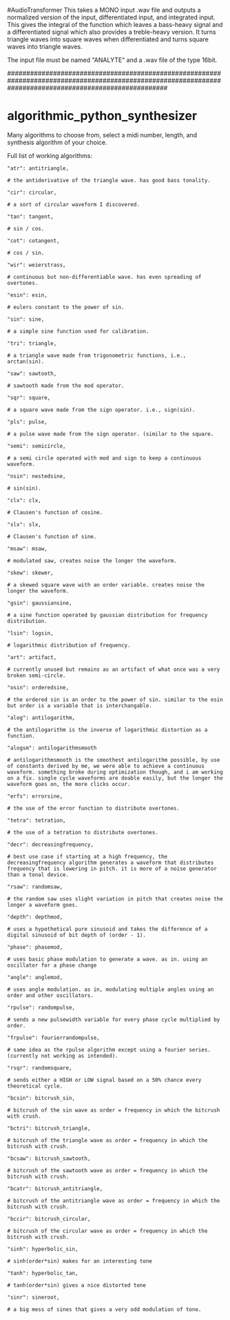 #AudioTransformer
This takes a MONO input .wav file and outputs a normalized version of the input, differentiated input, and integrated input. This gives the integral of the function which leaves a bass-heavy signal and a differentiated signal which also provides a treble-heavy version. It turns triangle waves into square waves when differentiated and turns square waves into triangle waves. 

The input file must be named "ANALYTE" and a .wav file of the type 16bit. 

##########################################################################################################################################################

# algorithmic_python_synthesizer
Many algorithms to choose from, select a midi number, length, and synthesis algorithm of your choice. 

Full list of working algorithms:

    "atr": antitriangle,
    
    # the antiderivative of the triangle wave. has good bass tonality.
    
    "cir": circular,
    
    # a sort of circular waveform I discovered.
    
    "tan": tangent,
    
    # sin / cos.
    
    "cot": cotangent,
    
    # cos / sin.
    
    "wir": weierstrass,
    
    # continuous but non-differentiable wave. has even spreading of overtones.
    
    "esin": esin,
    
    # eulers constant to the power of sin.
    
    "sin": sine,
    
    # a simple sine function used for calibration.
    
    "tri": triangle,
    
    # a triangle wave made from trigonometric functions, i.e., arctan(sin).
    
    "saw": sawtooth,
    
    # sawtooth made from the mod operator.
    
    "sqr": square,
    
    # a square wave made from the sign operator. i.e., sign(sin).
    
    "pls": pulse,
    
    # a pulse wave made from the sign operator. (similar to the square.
    
    "semi": semicircle,
    
    # a semi circle operated with mod and sign to keep a continuous waveform.
    
    "nsin": nestedsine,
    
    # sin(sin).
    
    "clx": clx,
    
    # Clausen's function of cosine.
    
    "slx": slx,
    
    # Clausen's function of sine.
    
    "msaw": msaw,
    
    # modulated saw, creates noise the longer the waveform.
    
    "skew": skewer,
    
    # a skewed square wave with an order variable. creates noise the longer the waveform.
    
    "gsin": gaussiansine,
    
    # a sine function operated by gaussian distribution for frequency distribution.
    
    "lsin": logsin,
    
    # logarithmic distribution of frequency.
    
    "art": artifact,
    
    # currently unused but remains as an artifact of what once was a very broken semi-circle.
    
    "osin": orderedsine,
    
    # the ordered sin is an order to the power of sin. similar to the esin but order is a variable that is interchangable.
    
    "alog": antilogarithm,
    
    # the antilogarithm is the inverse of logarithmic distortion as a function.
    
    "alogsm": antilogarithmsmooth
    
    # antilogarithmsmooth is the smoothest antilogarithm possible, by use of constants derived by me, we were able to achieve a continuous waveform. something broke during optimization though, and i am working on a fix. single cycle waveforms are doable easily, but the longer the waveform goes on, the more clicks occur. 
    
    "erfs": errorsine,
    
    # the use of the error function to distribute overtones.
    
    "tetra": tetration,
    
    # the use of a tetration to distribute overtones.
    
    "decr": decreasingfrequency,
    
    # best use case if starting at a high frequency, the decreasingfrequency algorithm generates a waveform that distributes frequency that is lowering in pitch. it is more of a noise generator than a tonal device.
    
    "rsaw": randomsaw,
    
    # the random saw uses slight variation in pitch that creates noise the longer a waveform goes.
    
    "depth": depthmod,
    
    # uses a hypothetical pure sinusoid and takes the difference of a digital sinusoid of bit depth of (order - 1).
    
    "phase": phasemod,
    
    # uses basic phase modulation to generate a wave. as in. using an oscillator for a phase change
    
    "angle": anglemod,
    
    # uses angle modulation. as in, modulating multiple angles using an order and other oscillators.
    
    "rpulse": randompulse,
    
    # sends a new pulsewidth variable for every phase cycle multiplied by order.

    "frpulse": fourierrandompulse,
    
    # same idea as the rpulse algorithm except using a fourier series. (currently not working as intended).
    
    "rsqr": randomsquare,
    
    # sends either a HIGH or LOW signal based on a 50% chance every theoretical cycle.
    
    "bcsin": bitcrush_sin,
    
    # bitcrush of the sin wave as order = frequency in which the bitcrush with crush.
    
    "bctri": bitcrush_triangle,
    
    # bitcrush of the triangle wave as order = frequency in which the bitcrush with crush.
    
    "bcsaw": bitcrush_sawtooth,
    
    # bitcrush of the sawtooth wave as order = frequency in which the bitcrush with crush.
    
    "bcatr": bitcrush_antitriangle,
    
    # bitcrush of the antitriangle wave as order = frequency in which the bitcrush with crush.
    
    "bccir": bitcrush_circular,
    
    # bitcrush of the circular wave as order = frequency in which the bitcrush with crush.
    
    "sinh": hyperbolic_sin,
    
    # sinh(order*sin) makes for an interesting tone
    
    "tanh": hyperbolic_tan,
    
    # tanh(order*sin) gives a nice distorted tone
    
    "sinr": sineroot,
    
    # a big mess of sines that gives a very odd modulation of tone.
